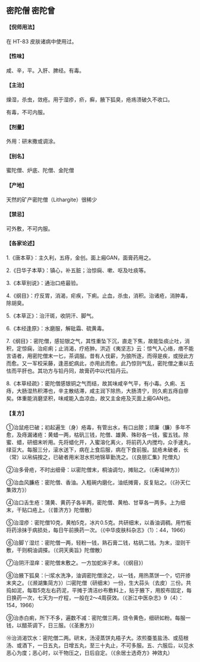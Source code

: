 ## 密陀僧 密陀曾

#### 【倪师用法】

在 HT-83 皮肤诸病中使用过。

#### 【性味】

咸、辛，平。入肝、脾经。有毒。

#### 【主治】

燥湿，杀虫，敛疮。用于湿疹，疥，癣，腋下狐臭，疮疡溃破久不收口。

有毒，不可内服。

#### 【剂量】

外用：研末撒或调涂。

#### 【别名】

蜜陀僧、炉底、陀僧、金陀僧

#### 【产地】

天然的矿产密陀僧（Lithargite）很稀少

#### 【禁忌】

可外敷，不可内服。

#### 【各家论述】

1.《唐本草》：主久利，五痔，金创。面上瘢GAN，面膏药用之。

2.《日华子本草》：镇心，补五脏；治惊痫、嗽、呕及吐痰等。

3.《本草别说》：通治口疮最验。

4.《纲目》：疗反胃，消渴，疟疾，下痢。止血，杀虫，消积。治诸疮，消肿毒，除胡臭。

5.《本草正》：治汗斑，收阴汗、脚气。

6.《本经逢原》：水磨服，解砒霜、硫黄毒。

7.《纲目》：密陀僧，感铅银之气，其性重坠下沉，直走下焦，故能坠痰止吐，消积，定惊痫，治疟痢；止消渴，疗疮肿。洪迈《夷坚志》云：惊气入心络，瘖不能言语者，用密陀僧末一匕，茶调服。昔有人伐薪，为狼所逐，而得是疾，或授此方而愈。又一军校采藤，逢恶蛇病此，亦用此而愈。此乃惊则气乱，密陀僧之重以去怯而平肝也。其功方与铅丹同，故膏药中以代铅丹云。

8.《本草经疏》：密陀僧感银铜之气而结，故其味咸辛气平，有小毒。久痢、五痔，大肠湿热积滞也，辛主散结滞，咸主润下除热，大肠清宁，则久痢五痔自瘳矣。体重能消磨坚积，味咸能入血凉血，故又主金疮及灭面上瘢GAN也。

#### 【复方】

①治鼠疮巳破；初起遍生（身）疮毒，有管出水，有口出脓；顽廉（臁）多年不愈，及痔漏诸疮：黄蜡一两，枯矾三钱，陀僧、雄黄、殊砂各一钱，蜜五钱。除蜜、蜡，研细末听用。先将蜡化开，入蜜溶化离火，将前药入内搅均，众手速丸，绿豆大。每服三分，滚水送下，病在上食后服，病在下食前服。鼠疮未破者，长（常）以帛绢按之，已破者用米泔水煎地锦草勤洗之。（《良朋汇集》陀僧丸）

②治多骨疮，不时出细骨：以密陀僧末，桐油调匀，摊贴之。（《寿域神方》）

③治血风臁疮：密陀僧、香油。入粗碗内磨化，油纸摊膏，反复贴之。（《孙天仁集效方》）

④治口舌生疮：蒲黄、黄药子各半两，密陀僧、黄柏、甘草各一两多。上为细末，干贴口疮上。（《普济方》陀僧散）

⑤治湿疹：密陀僧10克，黄柏5克，冰片0.5克。共研细末，以香油调稠。用竹板将药涂抹于病损处，每日午前换药一次。（《中华皮肤科杂志》（1）：44，1966）

⑥治脚丫湿烂：密陀僧一两，轻粉一钱，熟石膏二钱，枯矾二钱。为末，湿则干敷，干则桐油调搽。（《洞天奥旨》陀僧散）

⑦治阴汗湿痒：密陀僧末敷之。一方加蛇床子末。（《纲目》）

⑧治腋下狐臭：㈠浆水洗净，油调密陀僧涂之，以一钱，用热蒸饼一个，切开掺末夹之。（《濒湖集简方》）㈡密陀僧（研细末）一份，生大蒜头（去皮）三份。共捣如泥，每取5克左右药泥，平摊于清洁纱布敷料上，贴于腋下，用胶布固定，每日换药一次，七天为一疗程，一般在2～4周获效。（《浙江中医杂志》9（4）：154，1966）

⑨治赤白痢，所下不多，遍数不减：密陀僧三两，烧令黄色，细研如粉。每服一钱，以醋茶调下，日三服。（《圣惠方》）

⑩治消渴饮水：密陀僧二两。研末，汤浸蒸饼丸梧子大。浓煎蚕茧盐汤、或茄根汤、或酒下，一日五丸，日增五丸，至三十丸止，不可多服。五、六服后，以见水恶心为度；恶心时，以干物压之，日后自定。（《余居士选奇方》神效丸）